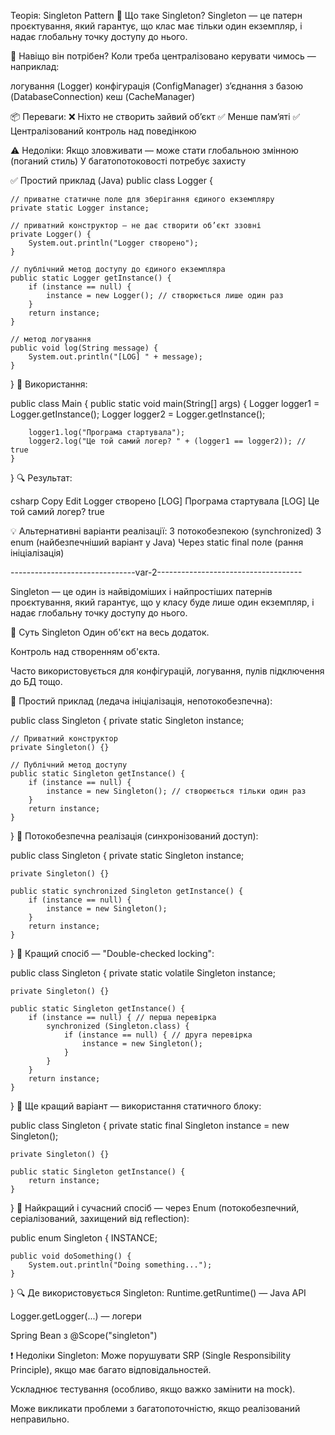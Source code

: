 Теорія: Singleton Pattern
🔹 Що таке Singleton?
Singleton — це патерн проєктування, який гарантує,
що клас має тільки один екземпляр,
і надає глобальну точку доступу до нього.

🔧 Навіщо він потрібен?
Коли треба централізовано керувати чимось — наприклад:

логування (Logger)
конфігурація (ConfigManager)
з’єднання з базою (DatabaseConnection)
кеш (CacheManager)

📦 Переваги:
❌ Ніхто не створить зайвий об’єкт
✅ Менше пам’яті
✅ Централізований контроль над поведінкою

⚠️ Недоліки:
Якщо зловживати — може стати глобальною змінною 
(поганий стиль)
У багатопотоковості потребує захисту

✅ Простий приклад (Java)
public class Logger {

    // приватне статичне поле для зберігання єдиного екземпляру
    private static Logger instance;

    // приватний конструктор — не дає створити об’єкт ззовні
    private Logger() {
        System.out.println("Logger створено");
    }

    // публічний метод доступу до єдиного екземпляра
    public static Logger getInstance() {
        if (instance == null) {
            instance = new Logger(); // створюється лише один раз
        }
        return instance;
    }

    // метод логування
    public void log(String message) {
        System.out.println("[LOG] " + message);
    }
}
🧪 Використання:

public class Main {
public static void main(String[] args) {
Logger logger1 = Logger.getInstance();
Logger logger2 = Logger.getInstance();

        logger1.log("Програма стартувала");
        logger2.log("Це той самий логер? " + (logger1 == logger2)); // true
    }
}
🔍 Результат:

csharp
Copy
Edit
Logger створено
[LOG] Програма стартувала
[LOG] Це той самий логер? true

💡 Альтернативні варіанти реалізації:
З потокобезпекою (synchronized)
З enum (найбезпечніший варіант у Java)
Через static final поле (рання ініціалізація)

-------------------------------var-2------------------------------------

Singleton — це один із найвідоміших і найпростіших патернів проєктування, який гарантує, що у класу буде лише один екземпляр, і надає глобальну точку доступу до нього.

🔹 Суть Singleton
Один об'єкт на весь додаток.

Контроль над створенням об'єкта.

Часто використовується для конфігурацій, логування, пулів підключення до БД тощо.

🔧 Простий приклад (ледача ініціалізація, непотокобезпечна):

public class Singleton {
private static Singleton instance;

    // Приватний конструктор
    private Singleton() {}

    // Публічний метод доступу
    public static Singleton getInstance() {
        if (instance == null) {
            instance = new Singleton(); // створюється тільки один раз
        }
        return instance;
    }
}
🔧 Потокобезпечна реалізація (синхронізований доступ):

public class Singleton {
private static Singleton instance;

    private Singleton() {}

    public static synchronized Singleton getInstance() {
        if (instance == null) {
            instance = new Singleton();
        }
        return instance;
    }
}
🔧 Кращий спосіб — "Double-checked locking":

public class Singleton {
private static volatile Singleton instance;

    private Singleton() {}

    public static Singleton getInstance() {
        if (instance == null) { // перша перевірка
            synchronized (Singleton.class) {
                if (instance == null) { // друга перевірка
                    instance = new Singleton();
                }
            }
        }
        return instance;
    }
}
🔧 Ще кращий варіант — використання статичного блоку:

public class Singleton {
private static final Singleton instance = new Singleton();

    private Singleton() {}

    public static Singleton getInstance() {
        return instance;
    }
}
🔧 Найкращий і сучасний спосіб — через Enum (потокобезпечний, серіалізований, захищений від reflection):

public enum Singleton {
INSTANCE;

    public void doSomething() {
        System.out.println("Doing something...");
    }
}
🔍 Де використовується Singleton:
Runtime.getRuntime() — Java API

Logger.getLogger(...) — логери

Spring Bean з @Scope("singleton")

❗ Недоліки Singleton:
Може порушувати SRP (Single Responsibility Principle), якщо має багато відповідальностей.

Ускладнює тестування (особливо, якщо важко замінити на mock).

Може викликати проблеми з багатопоточністю, якщо реалізований неправильно.

